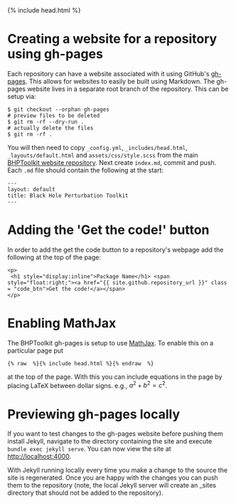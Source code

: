 {% include head.html %}

# Creating a website for a repository using gh-pages

Each repository can have a website associated with it using GitHub's [gh-pages](https://pages.github.com/). This allows for websites to easily be built using Markdown. The gh-pages website lives in a separate root branch of the repository. This can be setup via:

```
$ git checkout --orphan gh-pages
# preview files to be deleted
$ git rm -rf --dry-run .
# actually delete the files
$ git rm -rf .
```

You will then need to copy `_config.yml`, `_includes/head.html`, `_layouts/default.html` and `assets/css/style.scss` from the main [BHPToolkit website repository](https://github.com/BlackHolePerturbationToolkit/blackholeperturbationtoolkit.github.io). Next create `index.md`, commit and push. Each `.md` file should contain the following at the start:

```
---
layout: default
title: Black Hole Perturbation Toolkit
---
```

# Adding the 'Get the code!' button

In order to add the get the code button to a repository's webpage add the following at the top of the page:

```
<p>
 <h1 style="display:inline">Package Name</h1> <span style="float:right;"><a href="{{ site.github.repository_url }}" class = "code_btn">Get the code!</a></span>
</p>
```


# Enabling MathJax

The BHPToolkit gh-pages is setup to use [MathJax](https://www.mathjax.org/). To enable this on a particular page put

```
{% raw  %}{% include head.html %}{% endraw  %}
```
at the top of the page. With this you can include equations in the page by placing LaTeX between dollar signs. e.g., $a^2 + b^2 = c^2$.


# Previewing gh-pages locally

If you want to test changes to the gh-pages website before pushing them install Jekyll, navigate to the directory containing the site and execute `bundle exec jekyll serve`. You can now view the site at [http://localhost:4000](http://localhost:4000).

With Jekyll running locally every time you make a change to the source the site is regenerated. Once you are happy with the changes you can push them to the repository (note, the local Jekyll server will create an _sites directory that should not be added to the repository).